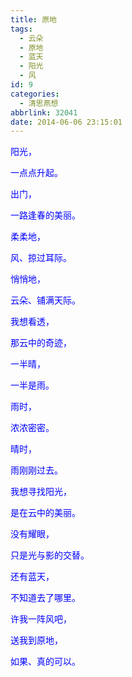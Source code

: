 ```yaml
---
title: 原地
tags:
  - 云朵
  - 原地
  - 蓝天
  - 阳光
  - 风
id: 9
categories:
  - 清思燕想
abbrlink: 32041
date: 2014-06-06 23:15:01
---
```


<span style="color: #0000ff;">阳光，</span>

<span style="color: #0000ff;">一点点升起。</span>

<span style="color: #0000ff;">出门，</span>

<span style="color: #0000ff;">一路逢春的美丽。</span>

<span style="color: #0000ff;">柔柔地，</span>

<span style="color: #0000ff;">风、掠过耳际。</span>

<span style="color: #0000ff;">悄悄地，</span>

<span style="color: #0000ff;">云朵、铺满天际。</span>

<span style="color: #0000ff;">我想看透，</span>

<span style="color: #0000ff;">那云中的奇迹，</span>

<span style="color: #0000ff;">一半晴，</span>

<span style="color: #0000ff;">一半是雨。</span>

<span style="color: #0000ff;">雨时，</span>

<span style="color: #0000ff;">浓浓密密。</span>

<span style="color: #0000ff;">晴时，</span>

<span style="color: #0000ff;">雨刚刚过去。</span>

<span style="color: #0000ff;">我想寻找阳光，</span>

<span style="color: #0000ff;">是在云中的美丽。</span>

<span style="color: #0000ff;">没有耀眼，</span>

<span style="color: #0000ff;">只是光与影的交替。</span>

<span style="color: #0000ff;">还有蓝天，</span>

<span style="color: #0000ff;">不知道去了哪里。</span>

<span style="color: #0000ff;">许我一阵风吧，</span>

<span style="color: #0000ff;">送我到原地，</span>

<span style="color: #0000ff;">如果、真的可以。</span>